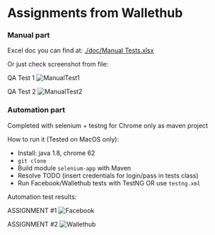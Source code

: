 # Assignments from Wallethub 

### Manual part

Excel doc you can find at: [./doc/Manual Tests.xlsx](https://github.com/kyxap/WallethubAssigment/blob/master/doc/Manual%20Tests.xlsx)

Or just check screenshot from file:

QA Test 1
![ManualTest1](https://github.com/kyxap/WallethubAssigment/blob/master/img/ManualTest1.png)

QA Test 2
![ManualTest2](https://github.com/kyxap/WallethubAssigment/blob/master/img/ManualTest2.png)


### Automation part

Completed with selenium + testng for Chrome only as maven project

How to run it (Tested on MacOS only):

* Install: java 1.8, chrome 62
* `git clone`
* Build module `selenium-app` with Maven
* Resolve TODO (insert credentials for login/pass in tests class)
* Run Facebook/Wallethub tests with TestNG OR use `testng.xml`

Automation test results:

ASSIGNMENT #1
![Facebook](https://github.com/kyxap/WallethubAssigment/blob/master/img/facebook.png)

ASSIGNMENT #2
![Wallethub](https://github.com/kyxap/WallethubAssigment/blob/master/img/wallethub.png)
